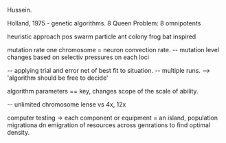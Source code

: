 Hussein.

Holland, 1975 -  genetic algorithms.
8 Queen Problem: 8 omnipotents

heuristic approach
pos swarm particle
ant colony
frog 
bat inspired



mutation rate one chromosome = neuron convection rate.
-- mutation level changes based on selectiv pressures on each loci


-- applying trial and error net of best fit to situation.
-- multiple runs. --> 'algorithm should be free to decide'

algorithm parameters == key, changes scope of the scale of ability.

-- unlimited chromosome lense vs 4x, 12x

computer testing -> each component or equipment = an island, population migrationa dn emigration of resources across genrations to find optimal density.

